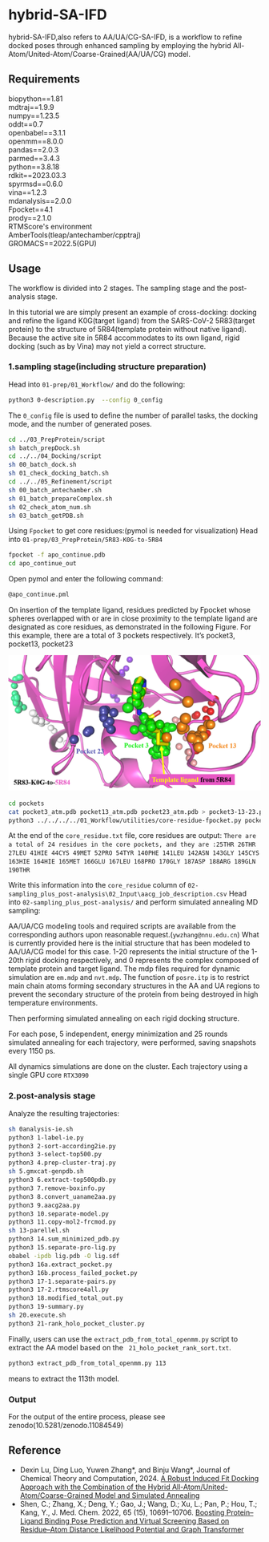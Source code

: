 # hybrid-SA-IFD

hybrid-SA-IFD,also refers to AA/UA/CG-SA-IFD, is a workflow to refine docked poses through enhanced sampling by employing the hybrid All-Atom/United-Atom/Coarse-Grained(AA/UA/CG) model. 

## Requirements
biopython==1.81  
mdtraj==1.9.9  
numpy==1.23.5  
oddt==0.7  
openbabel==3.1.1  
openmm==8.0.0  
pandas==2.0.3  
parmed==3.4.3  
python==3.8.18  
rdkit==2023.03.3  
spyrmsd==0.6.0  
vina==1.2.3  
mdanalysis==2.0.0  
Fpocket==4.1  
prody==2.1.0  
RTMScore's environment  
AmberTools(tleap/antechamber/cpptraj)  
GROMACS==2022.5(GPU)  

## Usage
The workflow is divided into 2 stages. The sampling stage and the post-analysis stage.

In this tutorial we are simply present an example of cross-docking: docking and refine the ligand K0G(target ligand) from the SARS-CoV-2 5R83(target protein) to the structure of 5R84(template protein without native ligand). Because the active site in 5R84 accommodates to its own ligand, rigid docking (such as by Vina) may not yield a correct structure.

### 1.sampling stage(including structure preparation)
Head into `01-prep/01_Workflow/` and do the following:
```bash
python3 0-description.py  --config 0_config
```
The `0_config` file is used to define the number of parallel tasks, the docking mode, and the number of generated poses.
```bash
cd ../03_PrepProtein/script
sh batch_prepDock.sh
cd ../../04_Docking/script
sh 00_batch_dock.sh
sh 01_check_docking_batch.sh
cd ../../05_Refinement/script
sh 00_batch_antechamber.sh
sh 01_batch_prepareComplex.sh
sh 02_check_atom_num.sh
sh 03_batch_getPDB.sh
```
Using `Fpocket` to get core residues:(pymol is needed for visualization)
Head into `01-prep/03_PrepProtein/5R83-K0G-to-5R84`
```bash
fpocket -f apo_continue.pdb
cd apo_continue_out
```
Open pymol and enter the following command:
```bash
@apo_continue.pml
```
On insertion of the template ligand, residues predicted by Fpocket whose spheres overlapped with or are in close proximity to the template ligand are designated as core residues, as demonstrated in the following Figure. For this example, there are a total of 3 pockets respectively. It’s pocket3, pocket13, pocket23
<div align=center>
<img src='./fpocket.png' width='600',height="300px">
</div> 

```bash
cd pockets
cat pocket3_atm.pdb pocket13_atm.pdb pocket23_atm.pdb > pocket3-13-23.pdb
python3 ../../../../01_Workflow/utilities/core-residue-fpocket.py pocket3-13-23.pdb > core_residue.txt
```
At the end of the `core_residue.txt` file, core residues are output:
`There are a total of 24 residues in the core pockets, and they are :25THR 26THR 27LEU 41HIE 44CYS 49MET 52PRO 54TYR 140PHE 141LEU 142ASN 143GLY 145CYS 163HIE 164HIE 165MET 166GLU 167LEU 168PRO 170GLY 187ASP 188ARG 189GLN 190THR`

Write this information into the `core_residue` column of `02-sampling_plus_post-analysis\02_Input\aacg_job_description.csv`
Head into `02-sampling_plus_post-analysis/` and perform simulated annealing MD sampling:

AA/UA/CG modeling tools and required scripts are available from the corresponding authors upon reasonable request.(`ywzhang@nnu.edu.cn`) 
What is currently provided here is the initial structure that has been modeled to AA/UA/CG model for this case.
1-20 represents the initial structure of the 1-20th rigid docking respectively, and 0 represents the complex composed of template protein and target ligand. The mdp files required for dynamic simulation are `em.mdp` and `nvt.mdp`. The function of `posre.itp` is to restrict main chain atoms forming secondary structures in the AA and UA regions to prevent the secondary structure of the protein from being destroyed in high temperature environments.

Then performing simulated annealing on each rigid docking structure.

For each pose, 5 independent, energy minimization and 25 rounds simulated annealing for each trajectory, were performed, saving snapshots every 1150 ps.

All dynamics simulations are done on the cluster. Each trajectory using a single GPU core `RTX3090`
### 2.post-analysis stage
Analyze the resulting trajectories:
```bash
sh 0analysis-ie.sh
python3 1-label-ie.py
python3 2-sort-according2ie.py
python3 3-select-top500.py
python3 4.prep-cluster-traj.py
sh 5.gmxcat-genpdb.sh
python3 6.extract-top500pdb.py
python3 7.remove-boxinfo.py
python3 8.convert_uaname2aa.py
python3 9.aacg2aa.py
python3 10.separate-model.py
python3 11.copy-mol2-frcmod.py
sh 13-parellel.sh
python3 14.sum_minimized_pdb.py
python3 15.separate-pro-lig.py
obabel -ipdb lig.pdb -O lig.sdf
python3 16a.extract_pocket.py
python3 16b.process_failed_pocket.py
python3 17-1.separate-pairs.py
python3 17-2.rtmscore4all.py
python3 18.modified_total_out.py
python3 19-summary.py
sh 20.execute.sh
python3 21-rank_holo_pocket_cluster.py
```
Finally, users can use the `extract_pdb_from_total_openmm.py` script to extract the AA model based on the ` 21_holo_pocket_rank_sort.txt`.
```bash
python3 extract_pdb_from_total_openmm.py 113
```
means to extract the 113th model.
### Output
For the output of the entire process, please see zenodo(10.5281/zenodo.11084549)

## Reference
- Dexin Lu, Ding Luo, Yuwen Zhang*, and Binju Wang*, Journal of Chemical Theory and Computation, 2024.
[A Robust Induced Fit Docking Approach with the Combination of the Hybrid All-Atom/United-Atom/Coarse-Grained Model and Simulated Annealing](https://pubs.acs.org/doi/10.1021/acs.jctc.4c00653)
- Shen, C.; Zhang, X.; Deng, Y.; Gao, J.; Wang, D.; Xu, L.; Pan, P.; Hou, T.; Kang, Y., J. Med. Chem. 2022, 65 (15), 10691–10706.
[Boosting Protein–Ligand Binding Pose Prediction and Virtual Screening Based on Residue–Atom Distance Likelihood Potential and Graph Transformer](https://pubs.acs.org/doi/10.1021/acs.jmedchem.2c00991)
